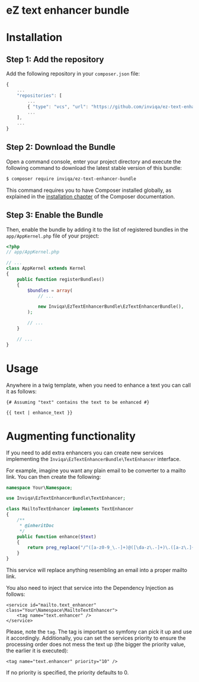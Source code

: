 # eZ text enhancer bundle

Installation
============

Step 1: Add the repository
--------------------------

Add the following repository in your `composer.json` file:

```js
{
    ...
    "repositories": [
        ...
        { "type": "vcs", "url": "https://github.com/inviqa/ez-text-enhancer-bundle" },
        ...
    ],
    ...
}
```

Step 2: Download the Bundle
---------------------------

Open a command console, enter your project directory and execute the following command to download the latest stable
version of this bundle:

```bash
$ composer require inviqa/ez-text-enhancer-bundle
```

This command requires you to have Composer installed globally, as explained in the
[installation chapter](https://getcomposer.org/doc/00-intro.md) of the Composer documentation.

Step 3: Enable the Bundle
-------------------------

Then, enable the bundle by adding it to the list of registered bundles in the `app/AppKernel.php` file of your project:

```php
<?php
// app/AppKernel.php

// ...
class AppKernel extends Kernel
{
    public function registerBundles()
    {
        $bundles = array(
            // ...

            new Inviqa\EzTextEnhancerBundle\EzTextEnhancerBundle(),
        );

        // ...
    }

    // ...
}
```


Usage
=====

Anywhere in a twig template, when you need to enhance a text you can call it as follows:

```
{# Assuming "text" contains the text to be enhanced #}

{{ text | enhance_text }}
```


Augmenting functionality
========================

If you need to add extra enhancers you can create new services implementing the `Inviqa\EzTextEnhancerBundle\TextEnhancer`
interface.

For example, imagine you want any plain email to be converter to a mailto link. You can then create the following:
```php
namespace Your\Namespace;

use Inviqa\EzTextEnhancerBundle\TextEnhancer;

class MailtoTextEnhancer implements TextEnhancer
{
    /**
     * @inheritDoc
     */
    public function enhance($text)
    {
        return preg_replace("/^([a-z0-9_\.-]+)@([\da-z\.-]+)\.([a-z\.]{2,6})$/", '<a href="mailto:$1">$1</a>', $text);
    }
} 
```

This service will replace anything resembling an email into a proper mailto link.

You also need to inject that service into the Dependency Injection as follows:
```
<service id="mailto.text_enhancer" class="Your\Namespace\MailtoTextEnhancer">
    <tag name="text.enhancer" />
</service>
```

Please, note the `tag`. The tag is important so symfony can pick it up and use it accordingly. Additionally, you can
set the services priority to ensure the processing order does not mess the text up (the bigger the priority value, the
earlier it is executed):
```
<tag name="text.enhancer" priority="10" />
```

If no priority is specified, the priority defaults to 0.
